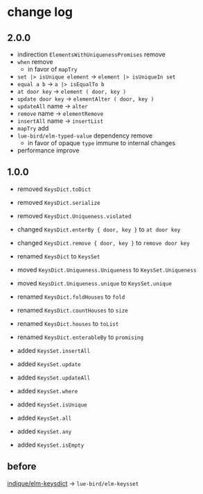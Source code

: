 # change log

## 2.0.0

- indirection `ElementsWithUniquenessPromises` remove
- `when` remove
    - in favor of `mapTry`
- `set |> isUnique element` → `element |> isUniqueIn set`
- `equal a b` → `a |> isEqualTo b`
- `at door key` → `element ( door, key )`
- `update door key` → `elementAlter ( door, key )`
- `updateAll` name → `alter`
- `remove` name → `elementRemove`
- `insertAll` name → `insertList`
- `mapTry` add
- `lue-bird/elm-typed-value` dependency remove
    - in favor of opaque `type` immune to internal changes
- performance improve

## 1.0.0

- removed `KeysDict.toDict`
- removed `KeysDict.serialize`
- removed `KeysDict.Uniqueness.violated`
- changed `KeysDict.enterBy { door, key }` to `at door key`
- changed `KeysDict.remove { door, key }` to `remove door key`

- renamed `KeysDict` to `KeysSet`
- moved `KeysDict.Uniqueness.Uniqueness` to `KeysSet.Uniqueness`
- moved `KeysDict.Uniqueness.unique` to `KeysSet.unique`
- renamed `KeysDict.foldHouses` to `fold`
- renamed `KeysDict.countHouses` to `size`
- renamed `KeysDict.houses` to `toList`
- renamed `KeysDict.enterableBy` to `promising`

- added `KeysSet.insertAll`
- added `KeysSet.update`
- added `KeysSet.updateAll`
- added `KeysSet.where`
- added `KeysSet.isUnique`
- added `KeysSet.all`
- added `KeysSet.any`
- added `KeysSet.isEmpty`

## before
[indique/elm-keysdict](https://package.elm-lang.org/packages/indique/elm-keysdict/latest/) → `lue-bird/elm-keysset`
